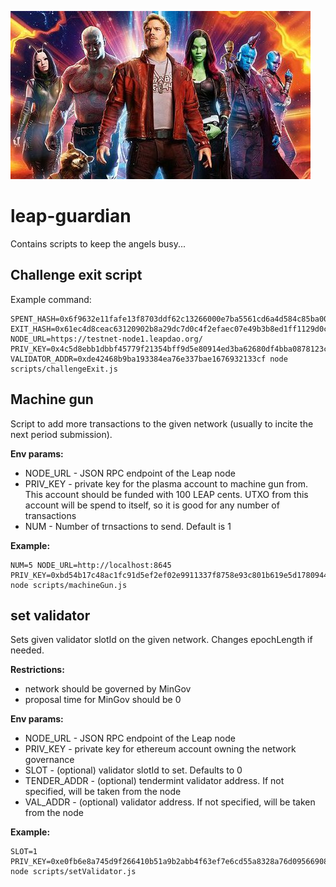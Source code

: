 ![guardians](img/guardians.jpg)

# leap-guardian
Contains scripts to keep the angels busy...

## Challenge exit script
Example command:
```
SPENT_HASH=0x6f9632e11fafe13f8703ddf62c13266000e7ba5561cd6a4d584c85ba002f181f EXIT_HASH=0x61ec4d8ceac63120902b8a29dc7d0c4f2efaec07e49b3b8ed1ff1129d0c697f1 NODE_URL=https://testnet-node1.leapdao.org/ PRIV_KEY=0x4c5d8ebb1dbbf45779f21354bff9d5e80914ed3ba62680df4bba0878123c8407 VALIDATOR_ADDR=0xde42468b9ba193384ea76e337bae1676932133cf node scripts/challengeExit.js
```

## Machine gun
Script to add more transactions to the given network (usually to incite the next period submission). 

**Env params:**
- NODE_URL - JSON RPC endpoint of the Leap node
- PRIV_KEY - private key for the plasma account to machine gun from. This account should be funded with 100 LEAP cents.
UTXO from this account will be spend to itself, so it is good for any number of transactions
- NUM - Number of trnsactions to send. Default is 1
  
**Example:**
 
```
NUM=5 NODE_URL=http://localhost:8645 PRIV_KEY=0xbd54b17c48ac1fc91d5ef2ef02e9911337f8758e93c801b619e5d178094486cc node scripts/machineGun.js
```

## set validator

Sets given validator slotId on the given network. Changes epochLength if needed.

**Restrictions:**
- network should be governed by MinGov
- proposal time for MinGov should be 0

**Env params:**
- NODE_URL    - JSON RPC endpoint of the Leap node
- PRIV_KEY    - private key for ethereum account owning the network governance
- SLOT        - (optional) validator slotId to set. Defaults to 0
- TENDER_ADDR - (optional) tendermint validator address. If not specified, will be taken from the node
- VAL_ADDR    - (optional) validator address. If not specified, will be taken from the node

**Example:**

```
SLOT=1 PRIV_KEY=0xe0fb6e8a745d9f266410b51a9b2abb4f63ef7e6cd55a8328a76d095669088be2 node scripts/setValidator.js
```